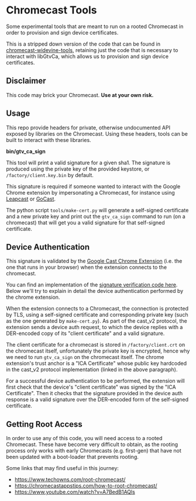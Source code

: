 # Chromecast Tools

Some experimental tools that are meant to run on a rooted Chromecast in order to provision and sign device certificates.

This is a stripped down version of the code that can be found in [chromecast-widevine-tools](chromecast-widevine-tools), retaining just the code that is necessary to interact with libGtvCa, which allows us to provision and sign device certificates.

## Disclaimer

This code may brick your Chromecast. **Use at your own risk.**

## Usage

This repo provide headers for private, otherwise undocumented API exposed by libraries on the Chromecast. Using these headers, tools can be built to interact with these libraries.

**bin/gtv_ca_sign**

This tool will print a valid signature for a given sha1. The signature is produced using the private key of the provided keystore, or `/factory/client.key.bin` by default.

This signature is required if someone wanted to interact with the Google Chrome extension by impersonating a Chromecast, for instance using [Leapcast](https://github.com/EiNSTeiN-/leapcast) or [GoCast](https://github.com/tristanpenman/go-cast).

The python script `tools/make-cert.py` will generate a self-signed certificate and a new private key and print out the `gtv_ca_sign` command to run (on a chromecast) that will get you a valid signature for that self-signed certificate.

## Device Authentication

This signature is validated by the [Google Cast Chrome Extension](https://chrome.google.com/webstore/detail/google-cast/boadgeojelhgndaghljhdicfkmllpafd) (i.e. the one that runs in your browser) when the extension connects to the chromecast.

You can find an implementation of the [signature verification code here](https://chromium.googlesource.com/chromium/chromium/+/HEAD/chrome/browser/extensions/api/cast_channel/cast_auth_util_nss.cc). Below we'll try to explain in detail the device authentication performed by the chrome extension.

When the extension connects to a Chromecast, the connection is protected by TLS, using a self-signed certificate and corresponding private key (such as the one generated by `make-cert.py`). As part of the cast_v2 protocol, the extension sends a device auth request, to which the device replies with a DER-encoded copy of its "client certificate" and a valid signature.

The client certificate for a chromecast is stored in `/factory/client.crt` on the chromecast itself, unfortunately the private key is encrypted, hence why we need to run `gtv_ca_sign` on the chromecast itself. The chrome extension's trust anchor is a "ICA Certificate" whose public key hardcoded in the cast_v2 protocol implementation (linked in the above paragraph).

For a successful device authentication to be performed, the extension will first check that the device's "client certificate" was signed by the "ICA Certificate". Then it checks that the signature provided in the device auth response is a valid signature over the DER-encoded form of the self-signed certificate.

## Getting Root Access

In order to use any of this code, you will need access to a rooted Chromecast. These have become very difficult to obtain, as the rooting process only works with early Chromecasts (e.g. first-gen) that have not been updated with a boot-loader that prevents rooting.

Some links that may find useful in this journey:
- https://www.techowns.com/root-chromecast/  
- https://chromecastappstips.com/how-to-root-chromecast/
- https://www.youtube.com/watch?v=A7BedB1AQls

